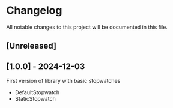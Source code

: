 # Changelog

All notable changes to this project will be documented in this file.

## [Unreleased]

## [1.0.0] - 2024-12-03

First version of library with basic stopwatches
- DefaultStopwatch
- StaticStopwatch 